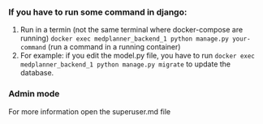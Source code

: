 ### If you have to run some command in django:

1. Run in a termin (not the same terminal where docker-compose are running) 
`docker exec medplanner_backend_1 python manage.py your-command` (run a command in a running container)
2. For example: if you edit the model.py file, you have to run 
`docker exec medplanner_backend_1 python manage.py migrate` to update the database.


### Admin mode
For more information open the superuser.md file